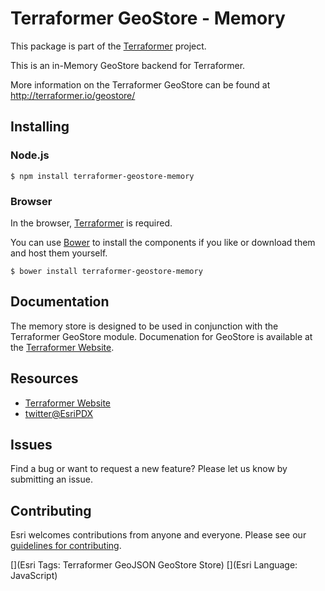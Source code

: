 # Terraformer GeoStore - Memory

This package is part of the [Terraformer](http://terraformer.io) project.

This is an in-Memory GeoStore backend for Terraformer.

More information on the Terraformer GeoStore can be found at http://terraformer.io/geostore/

## Installing

### Node.js

```
$ npm install terraformer-geostore-memory
```

### Browser

In the browser, [Terraformer](http://github.com/esri/terraformer) is required.

You can use [Bower](http://bower.io/) to install the components if you like or download them and host them yourself.

```
$ bower install terraformer-geostore-memory
```

## Documentation

The memory store is designed to be used in conjunction with the Terraformer GeoStore module. Documenation for GeoStore is available at the [Terraformer Website](http://terraformer.io/geostore/).

## Resources

* [Terraformer Website](http://terraformer.io)
* [twitter@EsriPDX](http://twitter.com/esripdx)

## Issues

Find a bug or want to request a new feature?  Please let us know by submitting an issue.

## Contributing

Esri welcomes contributions from anyone and everyone. Please see our [guidelines for contributing](https://github.com/esri/contributing).

[](Esri Tags: Terraformer GeoJSON GeoStore Store)
[](Esri Language: JavaScript)